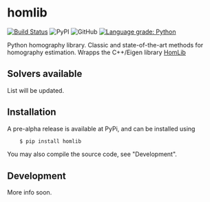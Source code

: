 # homlib

[![Build Status](https://travis-ci.com/marcusvaltonen/python-homlib.svg?branch=main)](https://travis-ci.com/marcusvaltonen/python-homlib)
![PyPI](https://img.shields.io/pypi/v/homlib)
![GitHub](https://img.shields.io/github/license/marcusvaltonen/python-homlib)
[![Language grade: Python](https://img.shields.io/lgtm/grade/python/g/marcusvaltonen/python-homlib.svg?logo=lgtm&logoWidth=18)](https://lgtm.com/projects/g/marcusvaltonen/python-homlib/context:python)

Python homography library. Classic and state-of-the-art methods for homography estimation.
Wrapps the C++/Eigen library [HomLib](https://github.com/marcusvaltonen/HomLib)

## Solvers available
List will be updated.

## Installation
A pre-alpha release is available at PyPi, and can be installed using
```bash
    $ pip install homlib
```
You may also compile the source code, see "Development".

## Development
More info soon.
